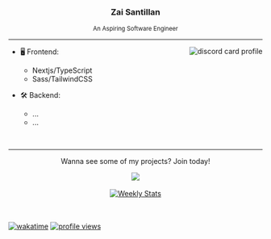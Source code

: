 <h3 align="center">Zai Santillan</h3>

<p align="center"><sub>An Aspiring Software Engineer</sub></p>

---

<a href="https://discord.com/users/90431685472038912" target="_blank">
  <img align="right" alt="discord card profile"src="https://lanyard.kyrie25.me/api/90431685472038912?bg=161B22&idleMessage=Just%20chillin'%20at%20the%20moment..." />
</a>

- 🖥️ Frontend:

  - Nextjs/TypeScript
  - Sass/TailwindCSS

- 🛠 Backend:
  - ...
  - ...

<br />

---

<div align="center">
 <p>Wanna see some of my projects? Join today!</p>
 <a href="https://discord.gg/c9WHmfdVxX" target="_blank">
    <img src="https://discordapp.com/api/guilds/925599454130765874/widget.png?style=banner2" />
 </a>

 <br />
 <br />

  <a href="https://wakatime.com/@plskz" target="_blank">
    <img alt="Weekly Stats" src="https://github-readme-stats.vercel.app/api/wakatime?username=plskz&border_radius=15px&theme=dark&bg_color=161B22&border_color=161B22&custom_title=Weekly%20Stats&disable_animations=true" />
  </a>
</div>

<br />
<br />

[![wakatime](https://wakatime.com/badge/user/f35b8f5b-54d5-481a-851c-19d793f49118.svg)](https://wakatime.com/@plskz)
[![profile views](https://komarev.com/ghpvc/?username=plskz)](https://plskz.me)
